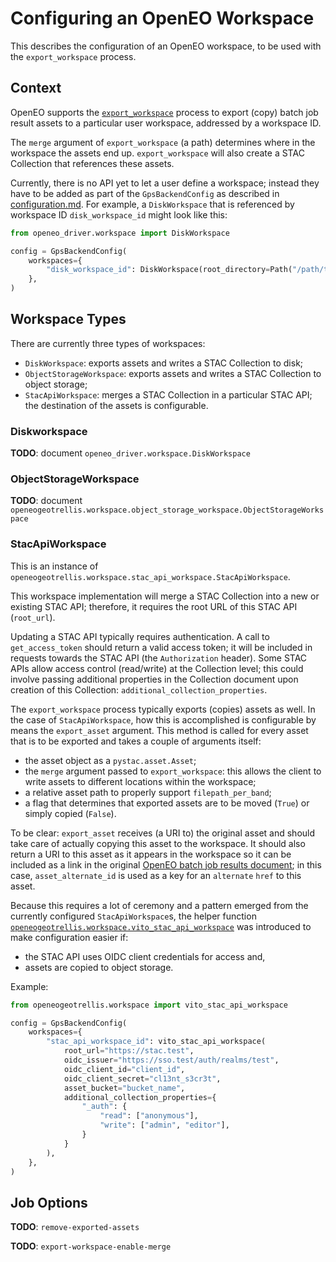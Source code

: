 # Configuring an OpenEO Workspace

This describes the configuration of an OpenEO workspace, to be used with the `export_workspace` process.

## Context

OpenEO supports the [`export_workspace`](https://github.com/Open-EO/openeo-python-driver/blob/master/openeo_driver/specs/openeo-processes/experimental/export_workspace.json)
process to export (copy) batch job result assets to a particular user workspace, addressed by a workspace ID.

The `merge` argument of `export_workspace` (a path) determines where in the workspace the assets end up.
`export_workspace` will also create a STAC Collection that references these assets.

Currently, there is no API yet to let a user define a workspace; instead they have to be added as part of the
`GpsBackendConfig` as described in [configuration.md](configuration.md). For example, a `DiskWorkspace` that is referenced by
workspace ID `disk_workspace_id` might look like this:

```python
from openeo_driver.workspace import DiskWorkspace

config = GpsBackendConfig(
    workspaces={
        "disk_workspace_id": DiskWorkspace(root_directory=Path("/path/to/workspace/root")),
    },
)
```

## Workspace Types

There are currently three types of workspaces:
 - `DiskWorkspace`: exports assets and writes a STAC Collection to disk;
 - `ObjectStorageWorkspace`: exports assets and writes a STAC
Collection to object storage;
 - `StacApiWorkspace`: merges a STAC Collection in a particular STAC API;
the destination of the assets is configurable.

### Diskworkspace

**TODO**: document `openeo_driver.workspace.DiskWorkspace`

### ObjectStorageWorkspace

**TODO**: document `openeogeotrellis.workspace.object_storage_workspace.ObjectStorageWorkspace`

### StacApiWorkspace

This is an instance of `openeogeotrellis.workspace.stac_api_workspace.StacApiWorkspace`.

This workspace implementation will merge a STAC Collection into a new or existing STAC API; therefore, it requires the
root URL of this STAC API (`root_url`).

Updating a STAC API typically requires authentication. A call to `get_access_token` should return a
valid access token; it will be included in requests towards the STAC API (the `Authorization` header). Some STAC APIs
allow access control (read/write) at the Collection level; this could involve passing additional properties in the
Collection document upon creation of this Collection: `additional_collection_properties`.

The `export_workspace` process typically exports (copies) assets as well. In the case of `StacApiWorkspace`, how this is
accomplished is configurable by means the `export_asset` argument. This method is called for every asset that is to be
exported and takes a couple of arguments itself:
- the asset object as a `pystac.asset.Asset`;
- the `merge` argument passed to `export_workspace`: this allows the client to write assets to different locations
within the workspace;
- a relative asset path to properly support `filepath_per_band`;
- a flag that determines that exported assets are to be moved (`True`) or simply copied (`False`).

To be clear: `export_asset` receives (a URI to) the original asset and should take care of actually copying this asset
to the workspace. It should also return a URI to this asset as it appears in the workspace so it can be included as a
link in the original [OpenEO batch job results document](https://openeo.org/documentation/1.0/developers/api/reference.html#tag/Batch-Jobs/operation/list-results);
in this case, `asset_alternate_id` is used as a key for an `alternate` `href` to this asset.

Because this requires a lot of ceremony and a pattern emerged from the currently configured `StacApiWorkspace`s,
the helper function [`openeogeotrellis.workspace.vito_stac_api_workspace`](https://github.com/Open-EO/openeo-geopyspark-driver/blob/master/openeogeotrellis/workspace/helpers.py)
was introduced to make configuration easier if:
- the STAC API uses OIDC client credentials for access and,
- assets are copied to object storage.

Example:

```python
from openeogeotrellis.workspace import vito_stac_api_workspace

config = GpsBackendConfig(
    workspaces={
        "stac_api_workspace_id": vito_stac_api_workspace(
            root_url="https://stac.test",
            oidc_issuer="https://sso.test/auth/realms/test",
            oidc_client_id="client_id",
            oidc_client_secret="cl13nt_s3cr3t",
            asset_bucket="bucket_name",
            additional_collection_properties={
                "_auth": {
                    "read": ["anonymous"],
                    "write": ["admin", "editor"],
                }
            }
        ),
    },
)
```

## Job Options

**TODO**: `remove-exported-assets`

**TODO**: `export-workspace-enable-merge`
